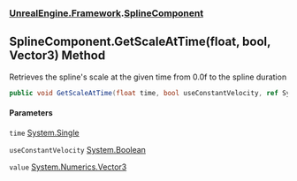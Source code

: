 ### [UnrealEngine.Framework](UnrealEngine_Framework.md 'UnrealEngine.Framework').[SplineComponent](SplineComponent.md 'UnrealEngine.Framework.SplineComponent')
## SplineComponent.GetScaleAtTime(float, bool, Vector3) Method
Retrieves the spline's scale at the given time from 0.0f to the spline duration  
```csharp
public void GetScaleAtTime(float time, bool useConstantVelocity, ref System.Numerics.Vector3 value);
```
#### Parameters
<a name='UnrealEngine_Framework_SplineComponent_GetScaleAtTime(float_bool_System_Numerics_Vector3)_time'></a>
`time` [System.Single](https://docs.microsoft.com/en-us/dotnet/api/System.Single 'System.Single')  
  
<a name='UnrealEngine_Framework_SplineComponent_GetScaleAtTime(float_bool_System_Numerics_Vector3)_useConstantVelocity'></a>
`useConstantVelocity` [System.Boolean](https://docs.microsoft.com/en-us/dotnet/api/System.Boolean 'System.Boolean')  
  
<a name='UnrealEngine_Framework_SplineComponent_GetScaleAtTime(float_bool_System_Numerics_Vector3)_value'></a>
`value` [System.Numerics.Vector3](https://docs.microsoft.com/en-us/dotnet/api/System.Numerics.Vector3 'System.Numerics.Vector3')  
  
